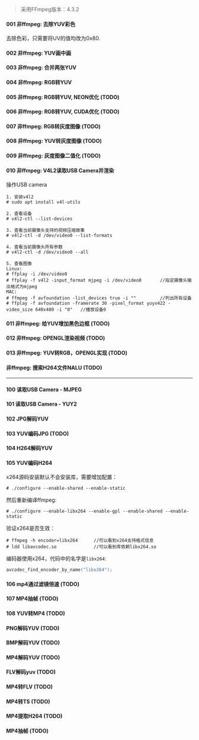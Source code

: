 > 采用FFmpeg版本：4.3.2

#### 001 非ffmpeg: 去除YUV彩色

去除色彩，只需要将UV的值均改为0x80.

#### 002 非ffmpeg: YUV画中画

#### 003 非ffmpeg: 合并两张YUV

#### 004 非ffmpeg: RGB转YUV

#### 005 非ffmpeg: RGB转YUV, NEON优化 (TODO)

#### 006 非ffmpeg: RGB转YUV, CUDA优化 (TODO)

#### 007 非ffmpeg: RGB转灰度图像 (TODO)

#### 008 非ffmpeg: YUV转灰度图像 (TODO)

#### 009 非ffmpeg: 灰度图像二值化 (TODO)

#### 010 非ffmpeg: V4L2读取USB Camera并渲染

操作USB camera

```shell
1. 安装v4l2
# sudo apt install v4l-utils

2. 查看设备
# v4l2-ctl --list-devices

3. 查看当前摄像头支持的视频压缩故事
# v4l2-ctl -d /dev/video0 --list-formats

4. 查看当前摄像头所有参数
# v4l2-ctl -d /dev/video0 --all

5. 查看图像
Linux:
# ffplay -i /dev/video0
# ffplay -f v4l2 -input_format mjpeg -i /dev/video0       //指定摄像头输出格式为mjpeg
MAC:
# ffmpeg -f avfoundation -list_devices true -i ""         //列出所有设备
# ffplay -f avfoundation -framerate 30 -pixel_format yuyv422 -video_size 640x480 -i "0"   //播放设备0
```

#### 011 非ffmpeg: 给YUV增加黑色边框 (TODO)

#### 012 非ffmpeg: OPENGL渲染视频 (TODO)

#### 013 非ffmpeg: YUV转RGB，OPENGL实现 (TODO)

#### 非ffmpeg: 搜索H264文件NALU (TODO)

---

#### 100 读取USB Camera - MJPEG

#### 101 读取USB Camera - YUY2

#### 102 JPG解码YUV 

#### 103 YUV编码JPG (TODO)

#### 104 H264解码YUV

#### 105 YUV编码H264

x264源码安装默认不会安装库，需要增加配置： 

```shell
# ./configure --enable-shared --enable-static
```

然后重新编译ffmpeg:

```shell
# ./configure --enable-libx264 --enable-gpl --enable-shared --enable-static
```

验证x264是否生效：

```shell
# ffmpeg -h encoder=libx264      //可以看到x264支持格式信息
# ldd libavcodec.so              //可以看到库依赖libx264.so
```

编码器使用x264，代码中的名字是`libx264`:

```c++
avcodec_find_encoder_by_name("libx264");
```

#### 106 mp4通过滤镜倍速 (TODO)

#### 107 MP4抽帧 (TODO)

#### 108 YUV转MP4 (TODO)

#### PNG解码YUV (TODO)

#### BMP解码YUV (TODO)

#### MP4解码YUV (TODO)

#### FLV解码yuv (TODO)

#### MP4转FLV (TODO)

#### MP4转TS (TODO)

#### MP4提取H264 (TODO)

#### MP4抽帧 (TODO)





